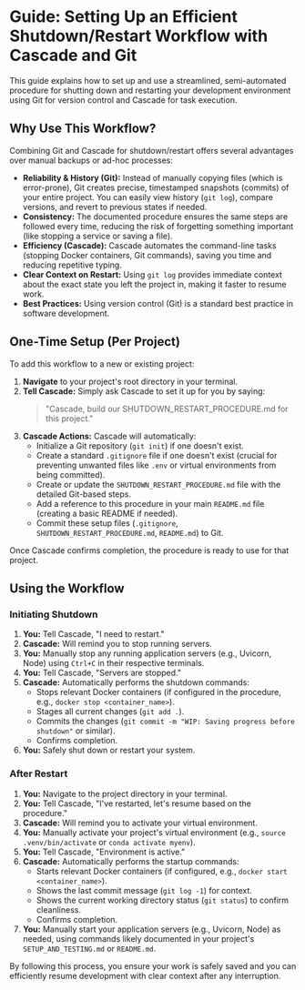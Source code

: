 # Guide: Setting Up an Efficient Shutdown/Restart Workflow with Cascade and Git

This guide explains how to set up and use a streamlined, semi-automated procedure for shutting down and restarting your development environment using Git for version control and Cascade for task execution.

## Why Use This Workflow?

Combining Git and Cascade for shutdown/restart offers several advantages over manual backups or ad-hoc processes:

*   **Reliability & History (Git):** Instead of manually copying files (which is error-prone), Git creates precise, timestamped snapshots (commits) of your entire project. You can easily view history (`git log`), compare versions, and revert to previous states if needed.
*   **Consistency:** The documented procedure ensures the same steps are followed every time, reducing the risk of forgetting something important (like stopping a service or saving a file).
*   **Efficiency (Cascade):** Cascade automates the command-line tasks (stopping Docker containers, Git commands), saving you time and reducing repetitive typing.
*   **Clear Context on Restart:** Using `git log` provides immediate context about the exact state you left the project in, making it faster to resume work.
*   **Best Practices:** Using version control (Git) is a standard best practice in software development.

## One-Time Setup (Per Project)

To add this workflow to a new or existing project:

1.  **Navigate** to your project's root directory in your terminal.
2.  **Tell Cascade:** Simply ask Cascade to set it up for you by saying:
    > "Cascade, build our SHUTDOWN_RESTART_PROCEDURE.md for this project."
3.  **Cascade Actions:** Cascade will automatically:
    *   Initialize a Git repository (`git init`) if one doesn't exist.
    *   Create a standard `.gitignore` file if one doesn't exist (crucial for preventing unwanted files like `.env` or virtual environments from being committed).
    *   Create or update the `SHUTDOWN_RESTART_PROCEDURE.md` file with the detailed Git-based steps.
    *   Add a reference to this procedure in your main `README.md` file (creating a basic README if needed).
    *   Commit these setup files (`.gitignore`, `SHUTDOWN_RESTART_PROCEDURE.md`, `README.md`) to Git.

Once Cascade confirms completion, the procedure is ready to use for that project.

## Using the Workflow

### Initiating Shutdown

1.  **You:** Tell Cascade, "I need to restart."
2.  **Cascade:** Will remind you to stop running servers.
3.  **You:** Manually stop any running application servers (e.g., Uvicorn, Node) using `Ctrl+C` in their respective terminals.
4.  **You:** Tell Cascade, "Servers are stopped."
5.  **Cascade:** Automatically performs the shutdown commands:
    *   Stops relevant Docker containers (if configured in the procedure, e.g., `docker stop <container_name>`).
    *   Stages all current changes (`git add .`).
    *   Commits the changes (`git commit -m "WIP: Saving progress before shutdown"` or similar).
    *   Confirms completion.
6.  **You:** Safely shut down or restart your system.

### After Restart

1.  **You:** Navigate to the project directory in your terminal.
2.  **You:** Tell Cascade, "I've restarted, let's resume based on the procedure."
3.  **Cascade:** Will remind you to activate your virtual environment.
4.  **You:** Manually activate your project's virtual environment (e.g., `source .venv/bin/activate` or `conda activate myenv`).
5.  **You:** Tell Cascade, "Environment is active."
6.  **Cascade:** Automatically performs the startup commands:
    *   Starts relevant Docker containers (if configured, e.g., `docker start <container_name>`).
    *   Shows the last commit message (`git log -1`) for context.
    *   Shows the current working directory status (`git status`) to confirm cleanliness.
    *   Confirms completion.
7.  **You:** Manually start your application servers (e.g., Uvicorn, Node) as needed, using commands likely documented in your project's `SETUP_AND_TESTING.md` or `README.md`.

By following this process, you ensure your work is safely saved and you can efficiently resume development with clear context after any interruption.
